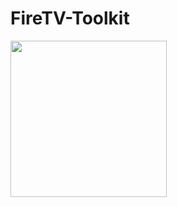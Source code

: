# FireTV-Toolkit
<p style="align: center;"><img width="250px" src="https://user-images.githubusercontent.com/70029654/173292714-20678a0b-feef-427e-87ba-81caacaad9ca.png"></p>

